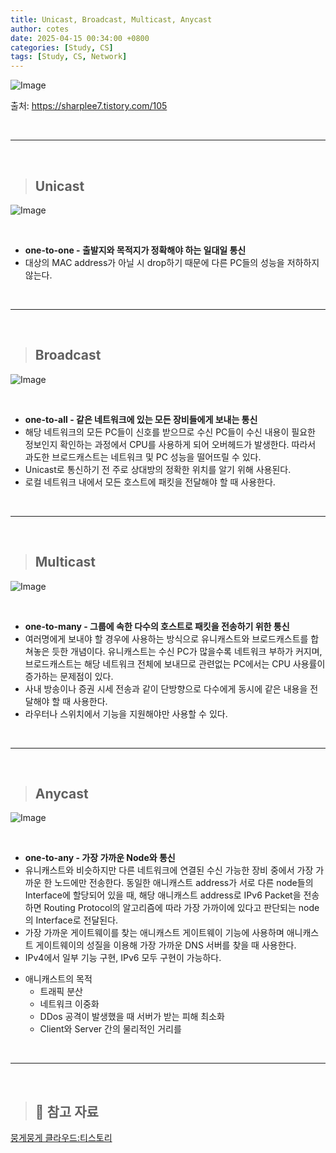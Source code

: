 ```yaml
---
title: Unicast, Broadcast, Multicast, Anycast
author: cotes
date: 2025-04-15 00:34:00 +0800
categories: [Study, CS]
tags: [Study, CS, Network]
---
```


![Image](https://github.com/user-attachments/assets/f3b7132a-9dc1-4515-97b4-c01e3988f2a1)

출처: https://sharplee7.tistory.com/105

<br/>

---

<br/>

> ## Unicast

![Image](https://github.com/user-attachments/assets/ced86126-037d-43fe-8283-3b5313fa6754)

<br/>

- **one-to-one - 출발지와 목적지가 정확해야 하는 일대일 통신**
- 대상의 MAC address가 아닐 시 drop하기 때문에 다른 PC들의 성능을 저하하지 않는다.

<br/>

---

<br/>

> ## Broadcast

![Image](https://github.com/user-attachments/assets/b3f6123c-7cdd-4a84-8127-6cfdd6f72c63)

<br/>

- **one-to-all - 같은 네트워크에 있는 모든 장비들에게 보내는 통신**
- 해당 네트워크의 모든 PC들이 신호를 받으므로 수신 PC들이 수신 내용이 필요한 정보인지 확인하는 과정에서 CPU를 사용하게 되어 오버헤드가 발생한다. 따라서 과도한 브로드캐스트는 네트워크 및 PC 성능을 떨어뜨릴 수 있다. 
- Unicast로 통신하기 전 주로 상대방의 정확한 위치를 알기 위해 사용된다. 
- 로컬 네트워크 내에서 모든 호스트에 패킷을 전달해야 할 때 사용한다.


<br/>

---

<br/>

> ## Multicast

![Image](https://github.com/user-attachments/assets/a8f56904-2120-4cfa-bd57-08f36d097c18)

<br/>

- **one-to-many - 그룹에 속한 다수의 호스트로 패킷을 전송하기 위한 통신** 
- 여러명에게 보내야 할 경우에 사용하는 방식으로 유니캐스트와 브로드캐스트를 합쳐놓은 듯한 개념이다.
유니캐스트는 수신 PC가 많을수록 네트워크 부하가 커지며, 브로드캐스트는 해당 네트워크 전체에 보내므로 관련없는 PC에서는 CPU 사용률이 증가하는 문제점이 있다.
- 사내 방송이나 증권 시세 전송과 같이 단방향으로 다수에게 동시에 같은 내용을 전달해야 할 때 사용한다. 
- 라우터나 스위치에서 기능을 지원해야만 사용할 수 있다.



<br/>

---

<br/>

> ## Anycast

![Image](https://github.com/user-attachments/assets/137a3db4-3c7b-447d-8207-ff93b04b6366)

<br/>

- **one-to-any - 가장 가까운 Node와 통신**
- 유니캐스트와 비슷하지만 다른 네트워크에 연결된 수신 가능한 장비 중에서 가장 가까운 한 노드에만 전송한다.
동일한 애니캐스트 address가 서로 다른 node들의 Interface에 할당되어 있을 때, 해당 애니캐스트 address로 IPv6 Packet을 전송하면 Routing Protocol의 알고리즘에 따라 가장 가까이에 있다고 판단되는 node의 Interface로 전달된다. 
- 가장 가까운 게이트웨이를 찾는 애니캐스트 게이트웨이 기능에 사용하며 애니캐스트 게이트웨이의 성질을 이용해 가장 가까운 DNS 서버를 찾을 때 사용한다.
- IPv4에서 일부 기능 구현, IPv6 모두 구현이 가능하다. 


* 애니캐스트의 목적
    - 트래픽 분산
    - 네트워크 이중화
    - DDos 공격이 발생했을 때 서버가 받는 피해 최소화
    - Client와 Server 간의 물리적인 거리를 


<br/>

---

<br/>

> ## 📑 참고 자료
[뭉게뭉게 클라우드:티스토리](https://nice-engineer.tistory.com/entry/네트워킹-Unicast-Broadcast-Multicast-Anycast)